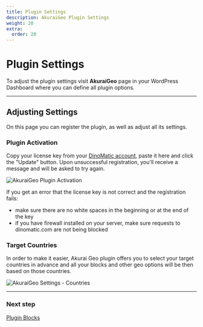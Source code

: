 ```yaml
---
title: Plugin Settings
description: AkuraiGeo Plugin Settings
weight: 20
extra:
  order: 20
---
```


# Plugin Settings

To adjust the plugin settings visit **AkuraiGeo** page in your WordPress Dashboard where you can define all plugin options.

---

## Adjusting Settings

On this page you can register the plugin, as well as adjust all its settings.

### Plugin Activation

Copy your license key from your [DinoMatic account](https://dinomatic.com/account), paste it here and click the "Update" button.
Upon unsuccessful registration, you'll receive a message and will be asked to try again.

![AkuraiGeo Plugin Activation](https://media.dinomatic.com/images/docs/akurai-geo/akurai-geo-settings--registration.png)

If you get an error that the license key is not correct and the registration fails:

- make sure there are no white spaces in the beginning or at the end of the key
- if you have firewall installed on your server, make sure requests to dinomatic.com are not being blocked

### Target Countries

In order to make it easier, Akurai Geo plugin offers you to select your target countries in advance and all your blocks and other geo options will be then based on those countries.

![AkuraiGeo Settings - Countries](https://media.dinomatic.com/images/docs/akurai-geo/akurai-geo-settings--countries.png)

---

### Next step

[Plugin Blocks](/docs/akurai-geo/blocks/)
